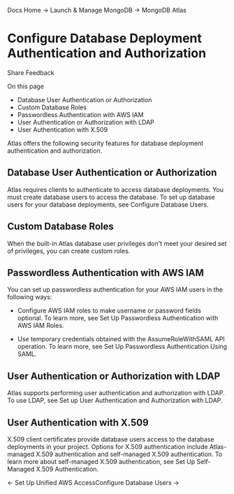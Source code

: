 Docs Home → Launch & Manage MongoDB → MongoDB Atlas

# Configure Database Deployment Authentication and Authorization

Share Feedback

On this page

  * Database User Authentication or Authorization
  * Custom Database Roles
  * Passwordless Authentication with AWS IAM
  * User Authentication or Authorization with LDAP
  * User Authentication with X.509

Atlas offers the following security features for database deployment
authentication and authorization.

## Database User Authentication or Authorization

Atlas requires clients to authenticate to access database deployments. You
must create database users to access the database. To set up database users
for your database deployments, see Configure Database Users.

## Custom Database Roles

When the built-in Atlas database user privileges don't meet your desired set
of privileges, you can create custom roles.

## Passwordless Authentication with AWS IAM

You can set up passwordless authentication for your AWS IAM users in the
following ways:

  * Configure AWS IAM roles to make username or password fields optional. To learn more, see Set Up Passwordless Authentication with AWS IAM Roles.

  * Use temporary credentials obtained with the AssumeRoleWithSAML API operation. To learn more, see Set Up Passwordless Authentication Using SAML.

## User Authentication or Authorization with LDAP

Atlas supports performing user authentication and authorization with LDAP. To
use LDAP, see Set up User Authentication and Authorization with LDAP.

## User Authentication with X.509

X.509 client certificates provide database users access to the database
deployments in your project. Options for X.509 authentication include Atlas-
managed X.509 authentication and self-managed X.509 authentication. To learn
more about self-managed X.509 authentication, see Set Up Self-Managed X.509
Authentication.

← Set Up Unified AWS AccessConfigure Database Users →

